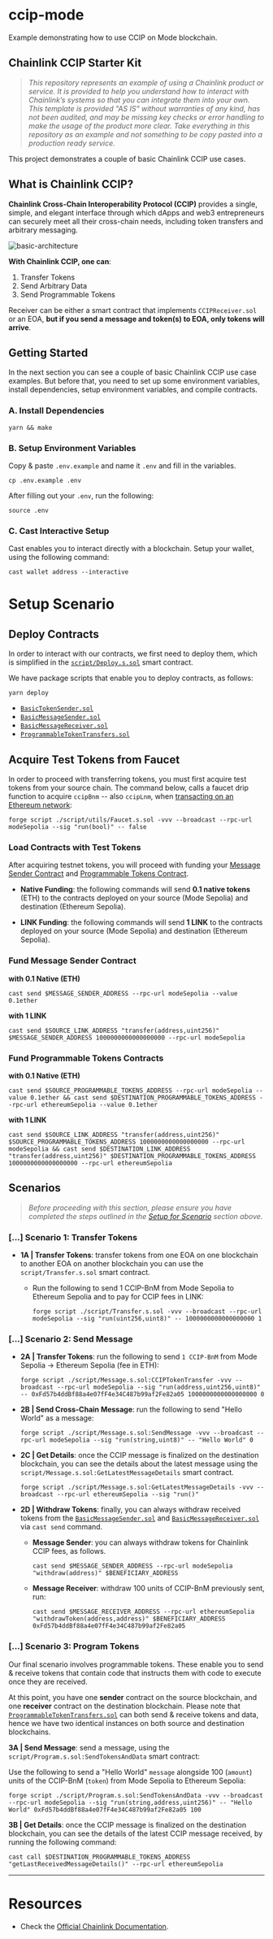 # ccip-mode
Example demonstrating how to use CCIP on Mode blockchain.

## Chainlink CCIP Starter Kit

> _This repository represents an example of using a Chainlink product or service. It is provided to help you understand how to interact with Chainlink’s systems so that you can integrate them into your own. This template is provided "AS IS" without warranties of any kind, has not been audited, and may be missing key checks or error handling to make the usage of the product more clear. Take everything in this repository as an example and not something to be copy pasted into a production ready service._

This project demonstrates a couple of basic Chainlink CCIP use cases.

## What is Chainlink CCIP?

**Chainlink Cross-Chain Interoperability Protocol (CCIP)** provides a single, simple, and elegant interface through which dApps and web3 entrepreneurs can securely meet all their cross-chain needs, including token transfers and arbitrary messaging.

![basic-architecture](./img/basic-architecture.png)

**With Chainlink CCIP, one can**:

1. Transfer Tokens
2. Send Arbitrary Data
3. Send Programmable Tokens

Receiver can be either a smart contract that implements `CCIPReceiver.sol` or an EOA, **but if you send a message and token(s) to EOA, only tokens will arrive**.

## Getting Started

In the next section you can see a couple of basic Chainlink CCIP use case examples. But before that, you need to set up some environment variables, install dependencies, setup environment variables, and compile contracts.

### A. Install Dependencies
```
yarn && make
```

### B. Setup Environment Variables
Copy & paste `.env.example` and name it `.env` and fill in the variables.

```shell
cp .env.example .env
```

After filling out your `.env`, run the following:
```shell
source .env
```

### C. Cast Interactive Setup
Cast enables you to interact directly with a blockchain. Setup your wallet, using the following command: 
```shell
cast wallet address --interactive
```

# Setup Scenario

## Deploy Contracts
In order to interact with our contracts, we first need to deploy them, which is simplified in the [`script/Deploy.s.sol`](./script/Deploy.s.sol) smart contract. 

We have package scripts that enable you to deploy contracts, as follows:

```shell
yarn deploy
```
- [`BasicTokenSender.sol`](./src/BasicTokenSender.sol)
- [`BasicMessageSender.sol`](./src/BasicMessageSender.sol)
- [`BasicMessageReceiver.sol`](./src/BasicMessageReceiver.sol)
- [`ProgrammableTokenTransfers.sol`](./src/ProgrammableTokenTransfers.sol)

## Acquire Test Tokens from Faucet
In order to proceed with transferring tokens, you must first acquire test tokens from your source chain.  The command below, calls a faucet drip function to acquire `ccipBnm` -- also `ccipLnm`, when [transacting on an Ethereum network](https://docs.chain.link/ccip/supported-networks/v1_2_0/testnet#ethereum-sepolia-mode-sepolia):

```shell
forge script ./script/utils/Faucet.s.sol -vvv --broadcast --rpc-url modeSepolia --sig "run(bool)" -- false
```

### Load Contracts with Test Tokens

After acquiring testnet tokens, you will proceed with funding your [Message Sender Contract](./src/BasicMessageSender.sol) and [Programmable Tokens Contract](./src/ProgrammableTokenTransfers.sol). 

- **Native Funding**: the following commands will send **0.1 native tokens** (ETH) to the contracts deployed on your source (Mode Sepolia) and destination (Ethereum Sepolia).


- **LINK Funding**: the following commands will send **1 LINK** to the contracts deployed on your source (Mode Sepolia) and destination (Ethereum Sepolia).

### Fund Message Sender Contract
**with 0.1 Native (ETH)**
```shell
cast send $MESSAGE_SENDER_ADDRESS --rpc-url modeSepolia --value 0.1ether
```

**with 1 LINK**
```shell
cast send $SOURCE_LINK_ADDRESS "transfer(address,uint256)"  $MESSAGE_SENDER_ADDRESS 1000000000000000000 --rpc-url modeSepolia
``` 

### Fund Programmable Tokens Contracts
**with 0.1 Native (ETH)**
```shell
cast send $SOURCE_PROGRAMMABLE_TOKENS_ADDRESS --rpc-url modeSepolia --value 0.1ether && cast send $DESTINATION_PROGRAMMABLE_TOKENS_ADDRESS --rpc-url ethereumSepolia --value 0.1ether
```
**with 1 LINK**
```shell
cast send $SOURCE_LINK_ADDRESS "transfer(address,uint256)" $SOURCE_PROGRAMMABLE_TOKENS_ADDRESS 1000000000000000000 --rpc-url modeSepolia && cast send $DESTINATION_LINK_ADDRESS "transfer(address,uint256)" $DESTINATION_PROGRAMMABLE_TOKENS_ADDRESS 1000000000000000000 --rpc-url ethereumSepolia
```

## Scenarios
> *Before proceeding with this section, please ensure you have completed the steps outlined in the [Setup for Scenario](#setup-for-scenario) section above.*


### [...] Scenario 1: Transfer Tokens
- **1A | Transfer Tokens**: transfer tokens from one EOA on one blockchain to another EOA on another blockchain you can use the `script/Transfer.s.sol` smart contract. 

    - Run the following to send 1 CCIP-BnM from Mode Sepolia to Ethereum Sepolia and to pay for CCIP fees in LINK:
        ```shell
        forge script ./script/Transfer.s.sol -vvv --broadcast --rpc-url modeSepolia --sig "run(uint256,uint8)" -- 1000000000000000000 1
        ```

### [...] Scenario 2: Send Message

- **2A | Transfer Tokens**: run the following to send `1 CCIP-BnM` from Mode Sepolia &rarr; Ethereum Sepolia (fee in ETH):

    ```shell
    forge script ./script/Message.s.sol:CCIPTokenTransfer -vvv --broadcast --rpc-url modeSepolia --sig "run(address,uint256,uint8)" -- 0xFd57b4ddBf88a4e07fF4e34C487b99af2Fe82a05 1000000000000000000 0
    ```

- **2B | Send Cross-Chain Message**: run the following to send "Hello World" as a message:

    ```shell
    forge script ./script/Message.s.sol:SendMessage -vvv --broadcast --rpc-url modeSepolia --sig "run(string,uint8)" -- "Hello World" 0
    ```

- **2C | Get Details**: once the CCIP message is finalized on the destination blockchain, you can see the details about the latest message using the `script/Message.s.sol:GetLatestMessageDetails` smart contract.

    ```shell
    forge script ./script/Message.s.sol:GetLatestMessageDetails -vvv --broadcast --rpc-url ethereumSepolia --sig "run()"
    ```

- **2D | Withdraw Tokens**: finally, you can always withdraw received tokens from the [`BasicMessageSender.sol`](./src/BasicMessageSender.sol) and  [`BasicMessageReceiver.sol`](./src/BasicMessageReceiver.sol) via `cast send` command. 

    - **Message Sender**: you can always withdraw tokens for Chainlink CCIP fees, as follows.

        ```shell
        cast send $MESSAGE_SENDER_ADDRESS --rpc-url modeSepolia "withdraw(address)" $BENEFICIARY_ADDRESS
        ```

    - **Message Receiver**: withdraw 100 units of CCIP-BnM previously sent, run:

        ```shell
        cast send $MESSAGE_RECEIVER_ADDRESS --rpc-url ethereumSepolia "withdrawToken(address,address)" $BENEFICIARY_ADDRESS 0xFd57b4ddBf88a4e07fF4e34C487b99af2Fe82a05
        ```

### [...] Scenario 3: Program Tokens
Our final scenario involves programmable tokens. These enable you to send & receive tokens that contain code that instructs them with code to execute once they are received.

At this point, you have one **sender** contract on the source blockchain, and one **receiver** contract on the destination blockchain. Please note that [`ProgrammableTokenTransfers.sol`](./src/ProgrammableTokenTransfers.sol) can both send & receive tokens and data, hence we have two identical instances on both source and destination blockchains.

**3A | Send Message**: send a message, using the `script/Program.s.sol:SendTokensAndData` smart contract:

Use the following to send a "Hello World" `message` alongside 100 (`amount`) units of the CCIP-BnM (`token`) from Mode Sepolia to Ethereum Sepolia:

```shell
forge script ./script/Program.s.sol:SendTokensAndData -vvv --broadcast --rpc-url modeSepolia --sig "run(string,address,uint256)" -- "Hello World" 0xFd57b4ddBf88a4e07fF4e34C487b99af2Fe82a05 100
```

**3B | Get Details**: once the CCIP message is finalized on the destination blockchain, you can see the details of the latest CCIP message received, by running the following command:

```shell
cast call $DESTINATION_PROGRAMMABLE_TOKENS_ADDRESS "getLastReceivedMessageDetails()" --rpc-url ethereumSepolia
```


---

# Resources

- Check the [Official Chainlink Documentation](https://docs.chain.link/ccip).
